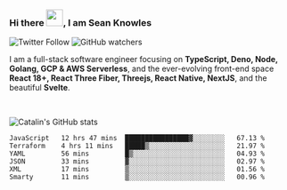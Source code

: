 ### Hi there <img src="https://raw.githubusercontent.com/MartinHeinz/MartinHeinz/master/wave.gif" width="30" />, I am Sean Knowles

![Twitter Follow](https://img.shields.io/twitter/follow/JuniorDEVed?style=social)  ![GitHub watchers](https://img.shields.io/github/watchers/JuniorDEVed/JuniorDEVed?style=social)

 I am a full-stack software engineer focusing on **TypeScript, Deno, Node, Golang, GCP & AWS Serverless**, and the ever-evolving front-end space **React 18+, React Three Fiber, Threejs, React Native, NextJS**, and the beautiful **Svelte**.
 
 <br>
 
 ![Catalin's GitHub stats](https://github-readme-stats.vercel.app/api?username=algoflows&theme=vue-dark)
 
 <!--START_SECTION:waka-->

```text
JavaScript   12 hrs 47 mins  ████████████████▓░░░░░░░░   67.13 %
Terraform    4 hrs 11 mins   █████▒░░░░░░░░░░░░░░░░░░░   21.97 %
YAML         56 mins         █▒░░░░░░░░░░░░░░░░░░░░░░░   04.93 %
JSON         33 mins         ▓░░░░░░░░░░░░░░░░░░░░░░░░   02.97 %
XML          17 mins         ▒░░░░░░░░░░░░░░░░░░░░░░░░   01.56 %
Smarty       11 mins         ▒░░░░░░░░░░░░░░░░░░░░░░░░   00.96 %
```

<!--END_SECTION:waka-->

